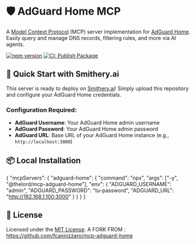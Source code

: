 # 🛡️ AdGuard Home MCP

A [Model Context Protocol](https://modelcontextprotocol.io/introduction) (MCP) server implementation for [AdGuard Home](https://adguard.com/en/adguard-home/overview.html). Easily query and manage DNS records, filtering rules, and more via AI agents.

[![npm version](https://badge.fury.io/js/@fcannizzaro%2Fmcp-adguard-home.svg)](https://www.npmjs.com/package/@fcannizzaro/mcp-adguard-home)
[![CI: Publish Package](https://github.com/fcannizzaro/mcp-adguard-home/actions/workflows/publish-package.yaml/badge.svg)](https://github.com/fcannizzaro/mcp-adguard-home/actions/workflows/publish-package.yaml)

## 🚀 Quick Start with Smithery.ai

This server is ready to deploy on [Smithery.ai](https://smithery.ai)! Simply upload this repository and configure your AdGuard Home credentials.

### Configuration Required:

- **AdGuard Username**: Your AdGuard Home admin username
- **AdGuard Password**: Your AdGuard Home admin password
- **AdGuard URL**: Base URL of your AdGuard Home instance (e.g., `http://localhost:3000`)

## 📦 Local Installation

  {
    "mcpServers": {
      "adguard-home": {
        "command": "npx",
        "args": ["-y", "@thelord/mcp-adguard-home"],
        "env": {
          "ADGUARD_USERNAME": "admin",
          "ADGUARD_PASSWORD": "tu-password",
          "ADGUARD_URL": "http://192.168.1.100:3000"
        }
      }
    }
  }


## 📄 License

Licensed under the [MIT License](LICENSE).
A FORK FROM : https://github.com/fcannizzaro/mcp-adguard-home 
